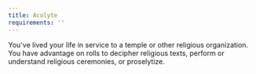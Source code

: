 ```yaml
---
title: Acolyte
requirements: ''
---
```


You've lived your life in service to a temple or other religious organization. You have advantage on rolls to decipher religious texts, perform or understand religious ceremonies, or proselytize.

